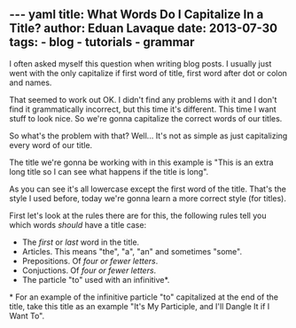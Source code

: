 --- yaml
title: What Words Do I Capitalize In a Title?
author: Eduan Lavaque
date: 2013-07-30
tags:
    - blog
    - tutorials
    - grammar
---
I often asked myself this question when writing blog posts. I usually just went with the only capitalize if first word of title, first word after dot or colon and names.

That seemed to work out OK. I didn't find any problems with it and I don't find it grammatically incorrect, but this time it's different. This time I want stuff to look nice. So we're gonna capitalize the correct words of our titles.

So what's the problem with that? Well... It's not as simple as just capitalizing every word of our title.

The title we're gonna be working with in this example is "This is an extra long title so I can see what happens if the title is long".

As you can see it's all lowercase except the first word of the title. That's the style I used before, today we're gonna learn a more correct style (for titles).

First let's look at the rules there are for this, the following rules tell you which words *should* have a title case:

- The *first* or *last* word in the title.
- Articles. This means "the", "a", "an" and sometimes "some".
- Prepositions. Of *four or fewer letters*.
- Conjuctions. Of *four or fewer letters*.
- The particle "to" used with an infinitive*.

\* For an example of the infinitive particle "to" capitalized at the end of the title, take this title as an example "It's My Participle, and I'll Dangle It if I Want To".
